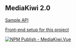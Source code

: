 ## MediaKiwi 2.0

[Sample API](GET_STARTED_API.md)

[Front-end setup for this project](FRONTEND_SETUP.md)

[![NPM Publish - MediaKiwi.Vue](https://github.com/Supershift/Sushi.MediaKiwi2/actions/workflows/npm-publish.yml/badge.svg)](https://github.com/Supershift/Sushi.MediaKiwi2/actions/workflows/npm-publish.yml)